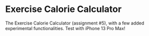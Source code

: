 # Exercise Calorie Calculator
The Exercise Calorie Calculator (assignment #5), with a few added experimental functionalities. 
Test with iPhone 13 Pro Max!